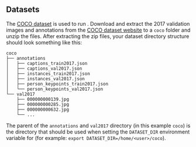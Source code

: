 ## Datasets

The [COCO dataset](https://cocodataset.org) is used to run <model name> <mode>.
Download and extract the 2017 validation images and annotations from the
[COCO dataset website](https://cocodataset.org/#download) to a `coco` folder
and unzip the files. After extracting the zip files, your dataset directory
structure should look something like this:
```
coco
├── annotations
│   ├── captions_train2017.json
│   ├── captions_val2017.json
│   ├── instances_train2017.json
│   ├── instances_val2017.json
│   ├── person_keypoints_train2017.json
│   └── person_keypoints_val2017.json
└── val2017
    ├── 000000000139.jpg
    ├── 000000000285.jpg
    ├── 000000000632.jpg
    └── ...
```
The parent of the `annotations` and `val2017` directory (in this example `coco`)
is the directory that should be used when setting the `DATASET_DIR` environment
variable for <model name> (for example: `export DATASET_DIR=/home/<user>/coco`).
